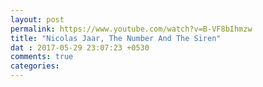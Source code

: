 ```yaml
---
layout: post
permalink: https://www.youtube.com/watch?v=B-VF8bIhmzw
title: "Nicolas Jaar, The Number And The Siren"
dat : 2017-05-29 23:07:23 +0530
comments: true
categories: 
---
```

